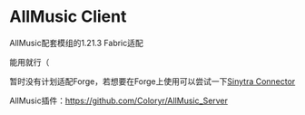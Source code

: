 # AllMusic Client
AllMusic配套模组的1.21.3 Fabric适配

能用就行（

暂时没有计划适配Forge，若想要在Forge上使用可以尝试一下[Sinytra Connector](https://modrinth.com/mod/connector)

AllMusic插件：https://github.com/Coloryr/AllMusic_Server

